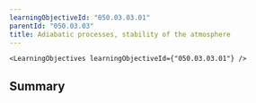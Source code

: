 ```yaml
---
learningObjectiveId: "050.03.03.01"
parentId: "050.03.03"
title: Adiabatic processes, stability of the atmosphere
---
```


```tsx eval
<LearningObjectives learningObjectiveId={"050.03.03.01"} />
```

## Summary
